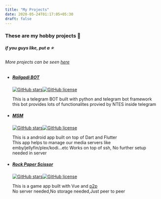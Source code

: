 ```yaml
---
title: "My Projects"
date: 2020-05-24T01:17:05+05:30
draft: false
---
```


### These are my hobby projects :clap:

##### if you guys like, put a :star:

###### More projects can be seen [here](https://github.com/prinzpiuz)

- ##### [Railgadi BOT](https://github.com/prinzpiuz/RailwayStatusBot)
  
  
  [![GitHub stars](https://img.shields.io/github/stars/prinzpiuz/RailwayStatusBot?style=flat-square)](https://github.com/prinzpiuz/RailwayStatusBot/stargazers)[![GitHub license](https://img.shields.io/github/license/prinzpiuz/RailwayStatusBot?style=flat-square)](https://github.com/prinzpiuz/RailwayStatusBot/blob/master/LICENSE) 

   This is a telegram BOT built with python and telegram bot framework  
   this bot provides lots of functionalites provied by NTES inside telegram

- ##### [MSM](https://github.com/prinzpiuz/MSM)  


  [![GitHub stars](https://img.shields.io/github/stars/prinzpiuz/MSM?style=flat-square)](https://github.com/prinzpiuz/MSM/stargazers)[![GitHub license](https://img.shields.io/github/license/prinzpiuz/MSM?color=green&style=flat-square)](https://github.com/prinzpiuz/MSM/blob/master/LICENSE)  

  This is a android app built on top of Dart and Flutter  
  This app helps to manage our media servers like emby/jellyfin/plex/kodi...etc
  Works on top of ssh, No further setup needed in server

- ##### [Rock Paper Scissor](https://github.com/prinzpiuz/Stone-Paper-Scissor)  


  [![GitHub stars](https://img.shields.io/github/stars/prinzpiuz/Stone-Paper-Scissor?style=flat-square)](https://github.com/prinzpiuz/Stone-Paper-Scissor/stargazers)[![GitHub license](https://img.shields.io/github/license/prinzpiuz/Stone-Paper-Scissor?color=blueviolet&style=flat-square)](https://github.com/prinzpiuz/Stone-Paper-Scissor/blob/master/LICENSE)  

  This is a game app built with Vue and [p2p](https://github.com/subins2000/p2pt)   
  No server needed,No storage needed,Just peer to peer
  